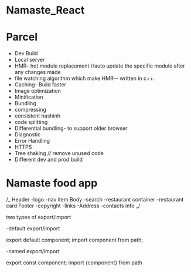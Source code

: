 # Namaste_React

# Parcel

- Dev Build
- Local server
- HMR- hot module replacement //auto update the specific module after any changes made
- file watching algorithm which make HMR-- written in c++.
- Caching- Build faster
- Image optimization
- Minification
- Bundling
- compressing
- consistent hashinh
- code splitting
- Differential bundling- to support older browser
- Diagnostic
- Error Handling
- HTTPS
- Tree shaking // remove unused code
- Different dev and prod build

# Namaste food app

/_
Header
-logo
-nav item
Body
-search
-restaurant container
-restaurant card
Footer
-copyright
-links
-Address
-contacts info
_/

two types of export/import

-default export/import

export default component;
import component from path;

-named export/import

export const component;
import {component} from path
